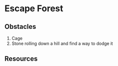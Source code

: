 # Escape Forest
## Obstacles
1. Cage 
2. Stone rolling down a hill and find a way to dodge it

## Resources

## 
